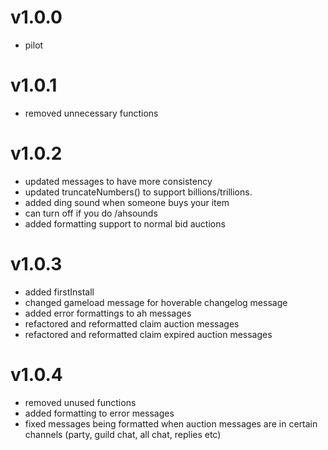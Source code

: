# v1.0.0
+ pilot

# v1.0.1 
+ removed unnecessary functions

# v1.0.2
+ updated messages to have more consistency
+ updated truncateNumbers() to support billions/trillions.
+ added ding sound when someone buys your item
+ can turn off if you do /ahsounds
+ added formatting support to normal bid auctions

# v1.0.3
+ added firstInstall
+ changed gameload message for hoverable changelog message
+ added error formattings to ah messages
+ refactored and reformatted claim auction messages
+ refactored and reformatted claim expired auction messages

# v1.0.4
+ removed unused functions
+ added formatting to error messages
+ fixed messages being formatted when auction messages are in certain channels (party, guild chat, all chat, replies etc)

